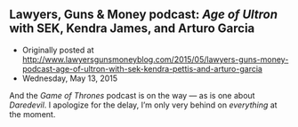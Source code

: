 ## Lawyers, Guns &amp; Money podcast: <em>Age of Ultron</em> with SEK, Kendra James, and Arturo Garcia

 * Originally posted at http://www.lawyersgunsmoneyblog.com/2015/05/lawyers-guns-money-podcast-age-of-ultron-with-sek-kendra-pettis-and-arturo-garcia
 * Wednesday, May 13, 2015

And the _Game of Thrones_ podcast is on the way — as is one about _Daredevil_. I apologize for the delay, I’m only very behind on _everything_ at the moment.